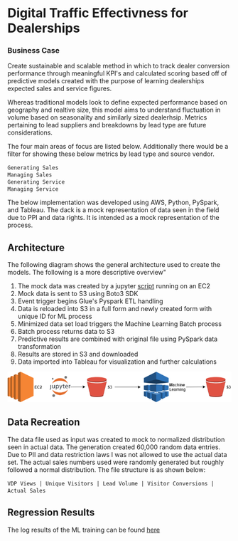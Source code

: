 # Digital Traffic Effectivness for Dealerships 

### Business Case

Create sustainable and scalable method in which to track dealer conversion performance through meaningful KPI's and calculated scoring based off of predictive models created with the purpose of learning dealerships expected sales and service figures.

Whereas traditional models look to define expected performance based on geography and realtive size, this model aims to understand fluctuation in volume based on seasonality and similarly sized dealerhsip. Metrics pertaining to lead suppliers and breakdowns by lead type are future considerations.

The four main areas of focus are listed below. Additionally there would be a filter for showing these below metrics by lead type and source vendor. 

```
Generating Sales
Managing Sales
Generating Service
Managing Service
```
The below implementation was developed using AWS, Python, PySpark, and Tableau. The dack is a mock representation of data seen in the field due to PPI and data rights. It is intended as a mock representation of the process.

## Architecture

The following diagram shows the general architecture used to create the models. The following is a more descriptive overview"

1. The mock data was created by a jupyter [script](/generateData.ipynb) running on an EC2
2. Mock data is sent to S3 using Boto3 SDK
3. Event trigger begins Glue's Pyspark ETL handling
4. Data is reloaded into S3 in a full form and newly created form with unique ID for ML process
5. Minimized data set load triggers the Machine Learning Batch process
6. Batch process returns data to S3 
7. Predictive results are combined with original file using PySpark data transformation
8. Results are stored in S3 and downloaded
9. Data imported into Tableau for visualization and further calculations


![alt text](/Images/GeneratingSalesMockMLFlow.png)


## Data Recreation

The data file used as input was created to mock to normalized distribution seen in actual data. The generation created 60,000 random data entries. Due to PII and data restriction laws I was not allowed to use the actual data set. The actual sales numbers used were randomly generated but roughly followed a normal distribution. The file structure is as shown below:

```
VDP Views | Unique Visitors | Lead Volume | Visitor Conversions | Actual Sales
```

## Regression Results

The log results of the ML training can be found [here](/MLOutput.txt) 

